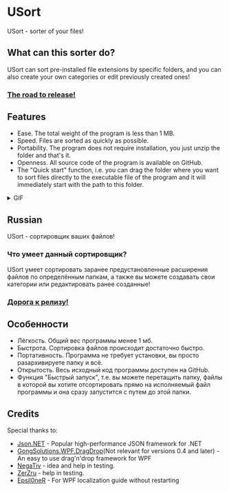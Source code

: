 # USort
USort - sorter of your files!
## What can this sorter do?
USort can sort pre-installed file extensions by specific folders, and you can also create your own categories or edit previously created ones!
### [The road to release!](https://github.com/Net2Fox/USort/projects/1)
## Features
- Ease. The total weight of the program is less than 1 MB.
- Speed. Files are sorted as quickly as possible.
- Portability. The program does not require installation, you just unzip the folder and that's it.
- Openness. All source code of the program is available on GitHub.
- The "Quick start" function, i.e. you can drag the folder where you want to sort files directly to the executable file of the program and it will immediately start with the path to this folder.


<details>
  <summary>GIF</summary>
  
  ![](https://github.com/Net2Fox/USort/blob/master/quick%20start.gif)
  
</details>

## Russian
USort - сортировщик ваших файлов!
### Что умеет данный сортировщик?
USort умеет сортировать заранее предустановленные расширения файлов по определённым папкам, а также вы можете создавать свои категории или редактировать ранее созданные!
### [Дорога к релизу!](https://github.com/Net2Fox/USort/projects/1)
## Особенности
- Лёгкость. Общий вес программы менее 1 мб.
- Быстрота. Сортировка файлов происходит достаточно быстро.
- Портативность. Программа не требует установки, вы просто разархивируете папку и всё.
- Открытость. Весь исходный код программы доступен на GitHub.
- Функция "Быстрый запуск", т.е. вы можете перетащить папку, файлы в которой вы хотите отсортировать прямо на исполняемый файл программы и она сразу запустится с путем до этой папки.


## Credits
Special thanks to:
- [Json.NET](https://www.newtonsoft.com/json) - Popular high-performance JSON framework for .NET
- [GongSolutions.WPF.DragDrop](https://github.com/punker76/gong-wpf-dragdrop)(Not relevant for versions 0.4 and later) - An easy to use drag'n'drop framework for WPF
- [NegaTiv](https://vk.com/lilnegativ) - idea and help in testing.
- [ZerZru](https://github.com/ZerZru) - help in testing.
- [Epsil0neR](https://github.com/Epsil0neR/WPF-Localization) - For WPF localization guide without restarting
